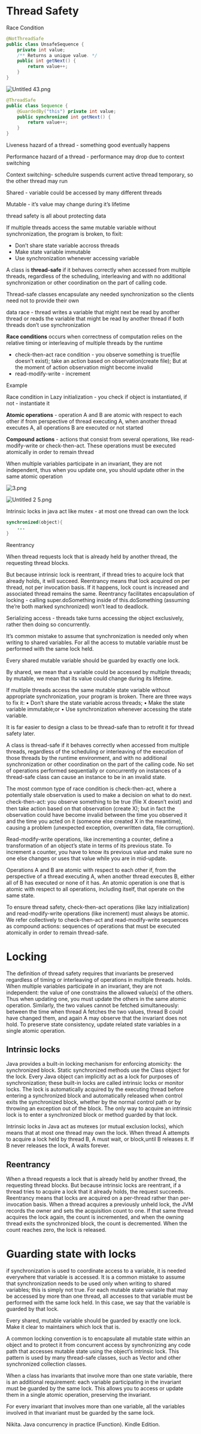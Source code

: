 
# Thread Safety

Race Condition

```java
@NotThreadSafe
public class UnsafeSequence {
	private int value;
	/** Returns a unique value. */
	public int getNext() {
		return value++;
	}
}
```

![Untitled 43.png](../Untitled%2043.png)

```java
@ThreadSafe
public class Sequence {
	@GuardedBy("this") private int value;
	public synchronized int getNext() {
		return value++;
	}
}
```

Liveness hazard of a thread - something good eventually happens

Performance hazard of a thread - performance may drop due to context switching

Context switching- schedulre suspends current active thread temporary, so the other thread may run

Shared - variable could be accessed by many different threads

Mutable - it’s value may change during it’s lifetime

thread safety is all about protecting data

If multiple threads access the same mutable variable without synchronization, the program is broken, to fixit:

- Don’t share state variable accross threads
- Make state variable immutable
- Use synchronization whenever accessing variable

A class is **thread-safe** if it behaves correctly when accessed from multiple threads, regardless of the scheduling, interleaving and with no additional synchronization or other coordination on the part of calling code.

Thread-safe classes encapsulate any needed synchronization so the clients need not to provide their own

data race - thread writes a variable that might next be read by another thread or reads the variable that might be read by another thread if both threads don’t use synchronization

**Race conditions** occurs when correctness of computation relies on the relative timing or interleaving of multiple threads by the runtime

- check-then-act race condition - you observe something is true(file doesn’t exist); take an action based on observation(create file); But at the moment of action observation might become invalid
- read-modify-write - increment

Example

Race condition in Lazy initialization - you check if object is instantiated, if not - instantiate it

  

**Atomic operations** - operation A and B are atomic with respect to each other if from perspective of thread executing A, when another thread executes A, all operations B are executed or not started

**Compound actions** - actions that consist from several operations, like read-modify-write or check-then-act. These operations must be executed atomically in order to remain thread

When multiple variables participate in an invariant, they are not independent, thus when you update one, you should update other in the same atomic operation

![3.png](../../_img/3.png)

![Untitled 2 5.png](Untitled%202%205.png)

Intrinsic locks in java act like mutex - at most one thread can own the lock

```Java
synchronized(object){
	...
}
```

Reentrancy

When thread requests lock that is already held by another thread, the requesting thread blocks.

But because intrinsic lock is reentrant, if thread tries to acquire lock that already holds, it will succeed. Reentrancy means that lock acquired on per thread, not per invocation basis. If it happens, lock count is increased and associated thread remains the same. Reentrancy facilitates encapsulation of locking - calling super.doSomething inside of this.doSomething (assuming the’re both marked synchronized) won’t lead to deadlock.

Serializing access - threads take turns accessing the object exclusively, rather then doing so concurrently.

  

It’s common mistake to assume that synchronization is needed only when writing to shared variables. For all the access to mutable variable must be performed with the same lock held.

  

Every shared mutable variable should be guarded by exactly one lock.

By shared, we mean that a variable could be accessed by multiple threads; by mutable, we mean that its value could change during its lifetime.

If multiple threads access the same mutable state variable without appropriate synchronization, your program is broken. There are three ways to fix it: • Don’t share the state variable across threads;
• Make the state variable immutable;or
• Use synchronization whenever accessing the state variable.

It is far easier to design a class to be thread-safe than to retrofit it for thread safety later.

A class is thread-safe if it behaves correctly when accessed from multiple threads, regardless of the scheduling or interleaving of the execution of those threads by the runtime environment, and with no additional synchronization or other coordination on the part of the calling code.
No set of operations performed sequentially or concurrently on instances of a thread-safe class can cause an instance to be in an invalid state.

The most common type of race condition is check-then-act, where a potentially stale observation is used to make a decision on what to do next. check-then-act: you observe something to be true (ﬁle X doesn’t exist) and then take action based on that observation (create X); but in fact the observation could have become invalid between the time you observed it and the time you acted on it (someone else created X in the meantime), causing a problem (unexpected exception, overwritten data, file corruption).

Read-modify-write operations, like incrementing a counter, define a transformation of an object’s state in terms of its previous state. To increment a counter, you have to know its previous value and make sure no one else changes or uses that value while you are in mid-update.

Operations A and B are atomic with respect to each other if, from the perspective of a thread executing A, when another thread executes B, either all of B has executed or none of it has. An atomic operation is one that is atomic with respect to all operations, including itself, that operate on the same state.

To ensure thread safety, check-then-act operations (like lazy initialization) and read-modify-write operations (like increment) must always be atomic. We refer collectively to check-then-act and read-modify-write sequences as compound actions: sequences of operations that must be executed atomically in order to remain thread-safe.

# Locking
The definition of thread safety requires that invariants be preserved regardless of timing or interleaving of operations in multiple threads.
holds. 
When multiple variables participate in an invariant, they are not independent: the value of one constrains the allowed value(s) of the others. Thus when updating one, you must update the others in the same atomic operation.
Similarly, the two values cannot be fetched simultaneously: between the time when thread A fetches the two values, thread B could have changed them, and again A may observe that the invariant does not hold. To preserve state consistency, update related state variables in a single atomic operation.

## Intrinsic locks
Java provides a built-in locking mechanism for enforcing atomicity: the synchronized block.
Static synchronized methods use the Class object for the lock.
Every Java object can implicitly act as a lock for purposes of synchronization; these built-in locks are called intrinsic locks or monitor locks. The lock is automatically acquired by the executing thread before entering a synchronized block and automatically released when control exits the synchronized block, whether by the normal control path or by throwing an exception out of the block. The only way to acquire an intrinsic lock is to enter a synchronized block or method guarded by that lock.

Intrinsic locks in Java act as mutexes (or mutual exclusion locks), which means that at most one thread may own the lock. When thread A attempts to acquire a lock held by thread B, A must wait, or block,until B releases it. If B never releases the lock, A waits forever.

## Reentrancy
When a thread requests a lock that is already held by another thread, the requesting thread blocks. But because intrinsic locks are reentrant, if a thread tries to acquire a lock that it already holds, the request succeeds. Reentrancy means that locks are acquired on a per-thread rather than per-invocation basis.
When a thread acquires a previously unheld lock, the JVM records the owner and sets the acquisition count to one. If that same thread acquires the lock again, the count is incremented, and when the owning thread exits the synchronized block, the count is decremented. When the count reaches zero, the lock is released.

# Guarding state with locks
if synchronization is used to coordinate access to a variable, it is needed everywhere that variable is accessed.
It is a common mistake to assume that synchronization needs to be used only when writing to shared variables; this is simply not true.
For each mutable state variable that may be accessed by more than one thread, all accesses to that variable must be performed with the same lock held. In this case, we say that the variable is guarded by that lock.

Every shared, mutable variable should be guarded by exactly one lock. Make it clear to maintainers which lock that is.

A common locking convention is to encapsulate all mutable state within an object and to protect it from concurrent access by synchronizing any code path that accesses mutable state using the object’s intrinsic lock. This pattern is used by many thread-safe classes, such as Vector and other synchronized collection classes.

When a class has invariants that involve more than one state variable, there is an additional requirement: each variable participating in the invariant must be guarded by the same lock. This allows you to access or update them in a single atomic operation, preserving the invariant.

For every invariant that involves more than one variable, all the variables involved in that invariant must be guarded by the same lock.

Nikita. Java concurrency in practice (Function). Kindle Edition. 



